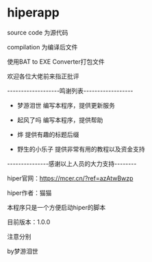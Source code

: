 # hiperapp

source code 为源代码

compilation 为编译后文件

使用BAT to EXE Converter打包文件

欢迎各位大佬前来指正批评

 -------------------鸣谢列表------------------
 -   梦游泪世    编写本程序，提供更新服务    
 -   起风了吗    编写本程序，提供帮助        
 -   烨          提供有趣的标题后缀         
 
 - 野生的小乐子 提供非常有用的教程以及资金支持
 
 ---------------感谢以上人员的大力支持--------

hiper官网：https://mcer.cn/?ref=azAtwBwzp

hiper作者：猫猫

本程序只是一个方便启动hiper的脚本


目前版本：1.0.0

注意分别

by梦游泪世

